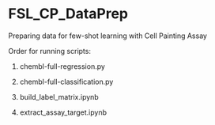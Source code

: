# FSL_CP_DataPrep
Preparing data for few-shot learning with Cell Painting Assay

Order for running scripts:

1. chembl-full-regression.py 

2. chembl-full-classification.py

3. build_label_matrix.ipynb

4. extract_assay_target.ipynb